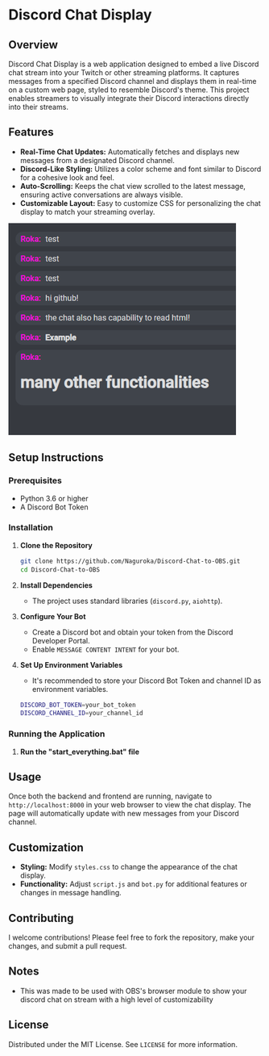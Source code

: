 # Discord Chat Display

## Overview
Discord Chat Display is a web application designed to embed a live Discord chat stream into your Twitch or other streaming platforms. It captures messages from a specified Discord channel and displays them in real-time on a custom web page, styled to resemble Discord's theme. This project enables streamers to visually integrate their Discord interactions directly into their streams.

## Features
- **Real-Time Chat Updates:** Automatically fetches and displays new messages from a designated Discord channel.
- **Discord-Like Styling:** Utilizes a color scheme and font similar to Discord for a cohesive look and feel.
- **Auto-Scrolling:** Keeps the chat view scrolled to the latest message, ensuring active conversations are always visible.
- **Customizable Layout:** Easy to customize CSS for personalizing the chat display to match your streaming overlay.

![test](https://raw.githubusercontent.com/Naguroka/Discord-Chat-to-OBS/main/2024-02-08%2000_11_02-Discord%20Chat%20Display.png)

## Setup Instructions

### Prerequisites
- Python 3.6 or higher
- A Discord Bot Token

### Installation

1. **Clone the Repository**
   ```sh
   git clone https://github.com/Naguroka/Discord-Chat-to-OBS.git
   cd Discord-Chat-to-OBS
   ```

2. **Install Dependencies**
   - The project uses standard libraries (`discord.py`, `aiohttp`).

3. **Configure Your Bot**
   - Create a Discord bot and obtain your token from the Discord Developer Portal.
   - Enable `MESSAGE CONTENT INTENT` for your bot.

4. **Set Up Environment Variables**
   - It's recommended to store your Discord Bot Token and channel ID as environment variables.
   ```sh
   DISCORD_BOT_TOKEN=your_bot_token
   DISCORD_CHANNEL_ID=your_channel_id
   ```

### Running the Application

1. **Run the "start_everything.bat" file**

## Usage

Once both the backend and frontend are running, navigate to `http://localhost:8000` in your web browser to view the chat display. The page will automatically update with new messages from your Discord channel.

## Customization

- **Styling:** Modify `styles.css` to change the appearance of the chat display.
- **Functionality:** Adjust `script.js` and `bot.py` for additional features or changes in message handling.

## Contributing

I welcome contributions! Please feel free to fork the repository, make your changes, and submit a pull request.

## Notes

- This was made to be used with OBS's browser module to show your discord chat on stream with a high level of customizability

## License

Distributed under the MIT License. See `LICENSE` for more information.
